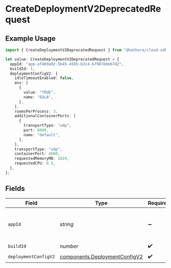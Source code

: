 # CreateDeploymentV2DeprecatedRequest

## Example Usage

```typescript
import { CreateDeploymentV2DeprecatedRequest } from "@hathora/cloud-sdk-typescript/models/operations";

let value: CreateDeploymentV2DeprecatedRequest = {
  appId: "app-af469a92-5b45-4565-b3c4-b79878de67d2",
  buildId: 1,
  deploymentConfigV2: {
    idleTimeoutEnabled: false,
    env: [
      {
        value: "TRUE",
        name: "EULA",
      },
    ],
    roomsPerProcess: 3,
    additionalContainerPorts: [
      {
        transportType: "udp",
        port: 8000,
        name: "default",
      },
    ],
    transportType: "udp",
    containerPort: 4000,
    requestedMemoryMB: 1024,
    requestedCPU: 0.5,
  },
};
```

## Fields

| Field                                                                          | Type                                                                           | Required                                                                       | Description                                                                    | Example                                                                        |
| ------------------------------------------------------------------------------ | ------------------------------------------------------------------------------ | ------------------------------------------------------------------------------ | ------------------------------------------------------------------------------ | ------------------------------------------------------------------------------ |
| `appId`                                                                        | *string*                                                                       | :heavy_minus_sign:                                                             | N/A                                                                            | app-af469a92-5b45-4565-b3c4-b79878de67d2                                       |
| `buildId`                                                                      | *number*                                                                       | :heavy_check_mark:                                                             | N/A                                                                            | 1                                                                              |
| `deploymentConfigV2`                                                           | [components.DeploymentConfigV2](../../models/components/deploymentconfigv2.md) | :heavy_check_mark:                                                             | N/A                                                                            |                                                                                |